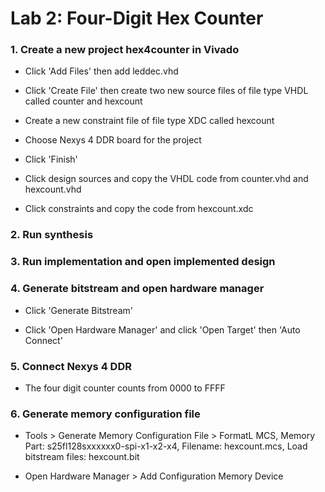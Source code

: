 # Lab 2: Four-Digit Hex Counter

### 1. Create a new project hex4counter in Vivado

* Click 'Add Files' then add leddec.vhd

* Click 'Create File' then create two new source files of file type VHDL called counter and hexcount

* Create a new constraint file of file type XDC called hexcount

* Choose Nexys 4 DDR board for the project

* Click 'Finish'

* Click design sources and copy the VHDL code from counter.vhd and hexcount.vhd

* Click constraints and copy the code from hexcount.xdc

### 2. Run synthesis

### 3. Run implementation and open implemented design

### 4. Generate bitstream and open hardware manager

* Click 'Generate Bitstream'

* Click 'Open Hardware Manager' and click 'Open Target' then 'Auto Connect'

### 5. Connect Nexys 4 DDR

* The four digit counter counts from 0000 to FFFF

### 6. Generate memory configuration file

* Tools > Generate Memory Configuration File > FormatL MCS, Memory Part: s25fl128sxxxxxx0-spi-x1-x2-x4, Filename: hexcount.mcs, Load bitstream files: hexcount.bit

* Open Hardware Manager > Add Configuration Memory Device
